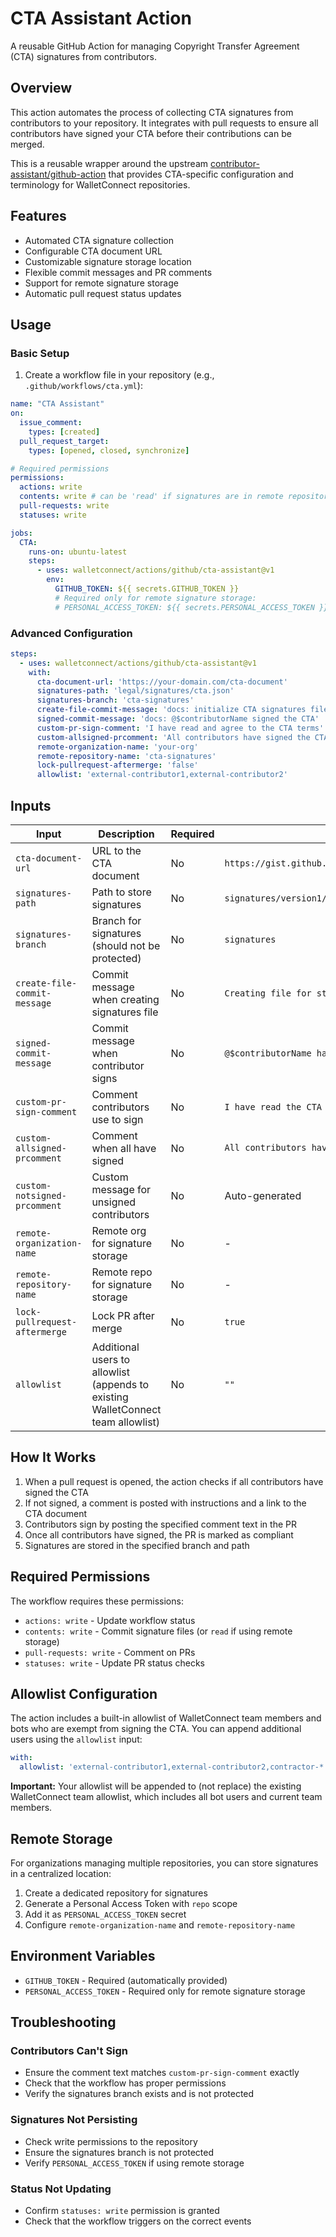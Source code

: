 # CTA Assistant Action

A reusable GitHub Action for managing Copyright Transfer Agreement (CTA) signatures from contributors.

## Overview

This action automates the process of collecting CTA signatures from contributors to your repository. It integrates with pull requests to ensure all contributors have signed your CTA before their contributions can be merged.

This is a reusable wrapper around the upstream [contributor-assistant/github-action](https://github.com/contributor-assistant/github-action) that provides CTA-specific configuration and terminology for WalletConnect repositories.

## Features

- Automated CTA signature collection
- Configurable CTA document URL
- Customizable signature storage location
- Flexible commit messages and PR comments
- Support for remote signature storage
- Automatic pull request status updates

## Usage

### Basic Setup

1. Create a workflow file in your repository (e.g., `.github/workflows/cta.yml`):

```yaml
name: "CTA Assistant"
on:
  issue_comment:
    types: [created]
  pull_request_target:
    types: [opened, closed, synchronize]

# Required permissions
permissions:
  actions: write
  contents: write # can be 'read' if signatures are in remote repository
  pull-requests: write
  statuses: write

jobs:
  CTA:
    runs-on: ubuntu-latest
    steps:
      - uses: walletconnect/actions/github/cta-assistant@v1
        env:
          GITHUB_TOKEN: ${{ secrets.GITHUB_TOKEN }}
          # Required only for remote signature storage:
          # PERSONAL_ACCESS_TOKEN: ${{ secrets.PERSONAL_ACCESS_TOKEN }}
```

### Advanced Configuration

```yaml
steps:
  - uses: walletconnect/actions/github/cta-assistant@v1
    with:
      cta-document-url: 'https://your-domain.com/cta-document'
      signatures-path: 'legal/signatures/cta.json'
      signatures-branch: 'cta-signatures'
      create-file-commit-message: 'docs: initialize CTA signatures file'
      signed-commit-message: 'docs: @$contributorName signed the CTA'
      custom-pr-sign-comment: 'I have read and agree to the CTA terms'
      custom-allsigned-prcomment: 'All contributors have signed the CTA! 🎉'
      remote-organization-name: 'your-org'
      remote-repository-name: 'cta-signatures'
      lock-pullrequest-aftermerge: 'false'
      allowlist: 'external-contributor1,external-contributor2'
```

## Inputs

| Input | Description | Required | Default |
|-------|-------------|----------|---------|
| `cta-document-url` | URL to the CTA document | No | `https://gist.github.com/bkrem/a4233ab5e431d485e9836db072fda44c` |
| `signatures-path` | Path to store signatures | No | `signatures/version1/cta.json` |
| `signatures-branch` | Branch for signatures (should not be protected) | No | `signatures` |
| `create-file-commit-message` | Commit message when creating signatures file | No | `Creating file for storing CTA Signatures` |
| `signed-commit-message` | Commit message when contributor signs | No | `@$contributorName has signed the CTA` |
| `custom-pr-sign-comment` | Comment contributors use to sign | No | `I have read the CTA Document and I hereby sign the CTA` |
| `custom-allsigned-prcomment` | Comment when all have signed | No | `All contributors have signed the CTA ✍️ ✅` |
| `custom-notsigned-prcomment` | Custom message for unsigned contributors | No | Auto-generated |
| `remote-organization-name` | Remote org for signature storage | No | - |
| `remote-repository-name` | Remote repo for signature storage | No | - |
| `lock-pullrequest-aftermerge` | Lock PR after merge | No | `true` |
| `allowlist` | Additional users to allowlist (appends to existing WalletConnect team allowlist) | No | `""` |

## How It Works

1. When a pull request is opened, the action checks if all contributors have signed the CTA
2. If not signed, a comment is posted with instructions and a link to the CTA document  
3. Contributors sign by posting the specified comment text in the PR
4. Once all contributors have signed, the PR is marked as compliant
5. Signatures are stored in the specified branch and path

## Required Permissions

The workflow requires these permissions:
- `actions: write` - Update workflow status
- `contents: write` - Commit signature files (or `read` if using remote storage)
- `pull-requests: write` - Comment on PRs
- `statuses: write` - Update PR status checks

## Allowlist Configuration

The action includes a built-in allowlist of WalletConnect team members and bots who are exempt from signing the CTA. You can append additional users using the `allowlist` input:

```yaml
with:
  allowlist: 'external-contributor1,external-contributor2,contractor-*'
```

**Important:** Your allowlist will be appended to (not replace) the existing WalletConnect team allowlist, which includes all bot users and current team members.

## Remote Storage

For organizations managing multiple repositories, you can store signatures in a centralized location:

1. Create a dedicated repository for signatures
2. Generate a Personal Access Token with `repo` scope
3. Add it as `PERSONAL_ACCESS_TOKEN` secret
4. Configure `remote-organization-name` and `remote-repository-name`

## Environment Variables

- `GITHUB_TOKEN` - Required (automatically provided)
- `PERSONAL_ACCESS_TOKEN` - Required only for remote signature storage

## Troubleshooting

### Contributors Can't Sign
- Ensure the comment text matches `custom-pr-sign-comment` exactly
- Check that the workflow has proper permissions
- Verify the signatures branch exists and is not protected

### Signatures Not Persisting  
- Check write permissions to the repository
- Ensure the signatures branch is not protected
- Verify `PERSONAL_ACCESS_TOKEN` if using remote storage

### Status Not Updating
- Confirm `statuses: write` permission is granted
- Check that the workflow triggers on the correct events